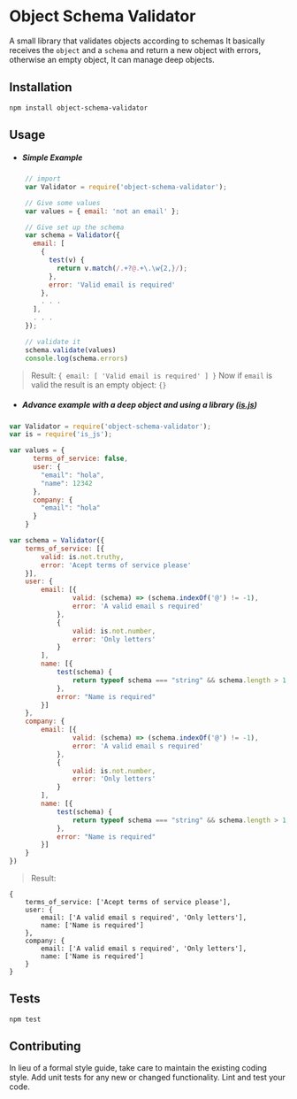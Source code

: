 # Object Schema Validator

A small library that validates objects according to schemas
It basically receives the `object` and a `schema` and return a new object with errors, otherwise an empty object, It can manage deep objects.

## Installation

  `npm install object-schema-validator`

## Usage

- ##### Simple Example
``` javascript
    // import
    var Validator = require('object-schema-validator');

    // Give some values
    var values = { email: 'not an email' };

    // Give set up the schema
    var schema = Validator({
      email: [
        {
          test(v) {
            return v.match(/.+?@.+\.\w{2,}/);
          },
          error: 'Valid email is required'
        },
        . . .
      ],
      . . .
    });

    // validate it
    schema.validate(values)
    console.log(schema.errors)
```
> Result: `{ email: [ 'Valid email is required' ] }`
> Now if `email` is valid the result is an empty object: `{}`

- ##### Advance example with a deep object and using a library ([is.js](http://is.js.org/))
``` javascript
var Validator = require('object-schema-validator');
var is = require('is_js');

var values = {
      terms_of_service: false,
      user: {
        "email": "hola",
        "name": 12342
      },
      company: {
        "email": "hola"
      }
    }

var schema = Validator({
    terms_of_service: [{
        valid: is.not.truthy,
        error: 'Acept terms of service please'
    }],
    user: {
        email: [{
                valid: (schema) => (schema.indexOf('@') != -1),
                error: 'A valid email s required'
            },
            {
                valid: is.not.number,
                error: 'Only letters'
            }
        ],
        name: [{
            test(schema) {
                return typeof schema === "string" && schema.length > 1;
            },
            error: "Name is required"
        }]
    },
    company: {
        email: [{
                valid: (schema) => (schema.indexOf('@') != -1),
                error: 'A valid email s required'
            },
            {
                valid: is.not.number,
                error: 'Only letters'
            }
        ],
        name: [{
            test(schema) {
                return typeof schema === "string" && schema.length > 1;
            },
            error: "Name is required"
        }]
    }
})
```

> Result:
```
{
    terms_of_service: ['Acept terms of service please'],
    user: {
        email: ['A valid email s required', 'Only letters'],
        name: ['Name is required']
    },
    company: {
        email: ['A valid email s required', 'Only letters'],
        name: ['Name is required']
    }
}
```

## Tests

  `npm test`

## Contributing

In lieu of a formal style guide, take care to maintain the existing coding style. Add unit tests for any new or changed functionality. Lint and test your code.
